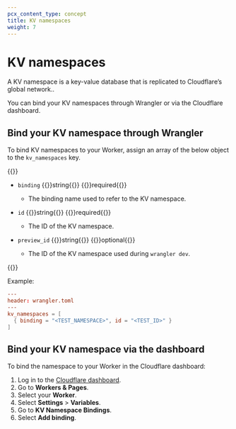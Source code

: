 ```yaml
---
pcx_content_type: concept
title: KV namespaces
weight: 7
---
```


# KV namespaces

A KV namespace is a key-value database that is replicated to Cloudflare’s global network..

You can bind your KV namespaces through Wrangler or via the Cloudflare dashboard.

## Bind your KV namespace through Wrangler

To bind KV namespaces to your Worker, assign an array of the below object to the `kv_namespaces` key.

{{<definitions>}}

- `binding` {{<type>}}string{{</type>}} {{<prop-meta>}}required{{</prop-meta>}}

  - The binding name used to refer to the KV namespace.

- `id` {{<type>}}string{{</type>}} {{<prop-meta>}}required{{</prop-meta>}}

  - The ID of the KV namespace.

- `preview_id` {{<type>}}string{{</type>}} {{<prop-meta>}}optional{{</prop-meta>}}

  - The ID of the KV namespace used during `wrangler dev`.

{{</definitions>}}

Example:

```toml
---
header: wrangler.toml
---
kv_namespaces = [
  { binding = "<TEST_NAMESPACE>", id = "<TEST_ID>" }
]
```
## Bind your KV namespace via the dashboard

To bind the namespace to your Worker in the Cloudflare dashboard:

1. Log in to the [Cloudflare dashboard](https://dash.cloudflare.com).
2. Go to **Workers & Pages**.
3. Select your **Worker**.
4. Select **Settings** > **Variables**.
5. Go to **KV Namespace Bindings**.
6. Select **Add binding**.


